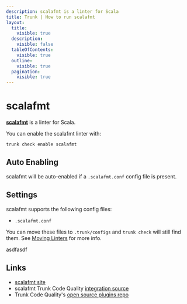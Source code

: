 ```yaml
---
description: scalafmt is a linter for Scala
title: Trunk | How to run scalafmt
layout:
  title:
    visible: true
  description:
    visible: false
  tableOfContents:
    visible: true
  outline:
    visible: true
  pagination:
    visible: true
---
```


# scalafmt

[**scalafmt**](https://github.com/scalameta/scalafmt#readme) is a linter for Scala.

You can enable the scalafmt linter with:

```shell
trunk check enable scalafmt
```

## Auto Enabling

scalafmt will be auto-enabled if a `.scalafmt.conf` config file is present.

## Settings

scalafmt supports the following config files:
* `.scalafmt.conf`

You can move these files to `.trunk/configs` and `trunk check` will still find them. See [Moving Linters](../configure-linters.md#moving-linters) for more info.





asdfasdf



## Links

- [scalafmt site](https://github.com/scalameta/scalafmt#readme)
- scalafmt Trunk Code Quality [integration source](https://github.com/trunk-io/plugins/tree/main/linters/scalafmt)
- Trunk Code Quality's [open source plugins repo](https://github.com/trunk-io/plugins/tree/main)
